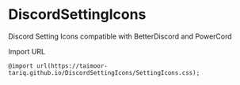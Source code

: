 # DiscordSettingIcons
Discord Setting Icons compatible with BetterDiscord and PowerCord


Import URL
```
@import url(https://taimoor-tariq.github.io/DiscordSettingIcons/SettingIcons.css);
```
